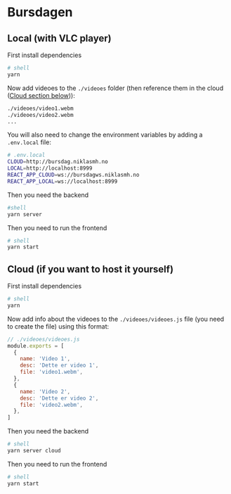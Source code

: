 # Bursdagen

## Local (with VLC player)

First install dependencies

```bash
# shell
yarn
```

Now add videoes to the `./videoes` folder (then reference them in the cloud ([Cloud section below](#Cloud-if-you-want-to-host-it-yourself))):

```bash
./videoes/video1.webm
./videoes/video2.webm
...
```

You will also need to change the environment variables by adding a `.env.local` file:

```bash
# .env.local
CLOUD=http://bursdag.niklasmh.no
LOCAL=http://localhost:8999
REACT_APP_CLOUD=ws://bursdagws.niklasmh.no
REACT_APP_LOCAL=ws://localhost:8999
```

Then you need the backend

```bash
#shell
yarn server
```

Then you need to run the frontend

```bash
# shell
yarn start
```

## Cloud (if you want to host it yourself)

First install dependencies

```bash
# shell
yarn
```

Now add info about the videoes to the `./videoes/videoes.js` file (you need to create the file) using this format:

```javascript
// ./videoes/videoes.js
module.exports = [
  {
    name: 'Video 1',
    desc: 'Dette er video 1',
    file: 'video1.webm',
  },
  {
    name: 'Video 2',
    desc: 'Dette er video 2',
    file: 'video2.webm',
  },
]
```

Then you need the backend

```bash
# shell
yarn server cloud
```

Then you need to run the frontend

```bash
# shell
yarn start
```
